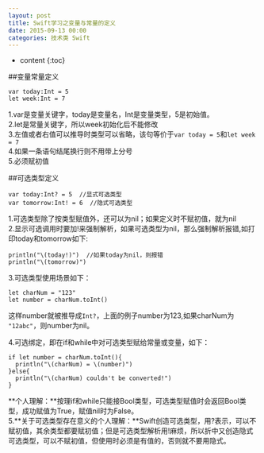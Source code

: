 ```yaml
---
layout: post
title: Swift学习之变量与常量的定义
date: 2015-09-13 00:00
categories: 技术类 Swift
---
```


* content
{:toc}

##变量常量定义  

	var today:Int = 5  
	let week:Int = 7  

1.var是变量关键字，today是变量名，Int是变量类型，5是初始值。  
2.let是常量关键字，所以week初始化后不能修改  
3.左值或者右值可以推导时类型可以省略，该句等价于`var today = 5`和`let week = 7`  
4.如果一条语句结尾换行则不用带上分号  
5.必须赋初值  

##可选类型定义  
	
	var today:Int? = 5  //显式可选类型  
	var tomorrow:Int! = 6  //隐式可选类型

1.可选类型除了按类型赋值外，还可以为nil；如果定义时不赋初值，就为nil  
2.显示可选调用时要加!来强制解析，如果可选类型为nil，那么强制解析报错,如打印today和tomorrow如下:  

	println("\(today!)")  //如果today为nil，则报错  
	println("\(tomorrow)")  

3.可选类型使用场景如下：  
	
	let charNum = "123"  
	let number = charNum.toInt()  

这样number就被推导成`Int?`，上面的例子number为123,如果charNum为 `"12abc"`，则number为nil。

4.可选绑定，即在if和while中对可选类型赋给常量或变量，如下：  
	
	if let number = charNum.toInt(){
	  println("\(charNum) = \(number)")
	}else{
	  println("\(charNum) couldn't be converted!")
	}

**个人理解：**按理if和while只能接Bool类型，可选类型赋值时会返回Bool类型，成功赋值为True，赋值nil时为False。  
5.**关于可选类型存在意义的个人理解：**Swift创造可选类型，用?表示，可以不赋初值，其余类型都要赋初值；但是可选类型解析用!麻烦，所以折中又创造隐式可选类型，可以不赋初值，但使用时必须是有值的，否则就不要用隐式。  



